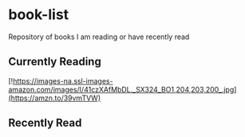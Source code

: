 # book-list
Repository of books I am reading or have recently read 


## Currently Reading

[!https://images-na.ssl-images-amazon.com/images/I/41czXAfMbDL._SX324_BO1,204,203,200_.jpg](https://amzn.to/39vmTVW)


## Recently Read

